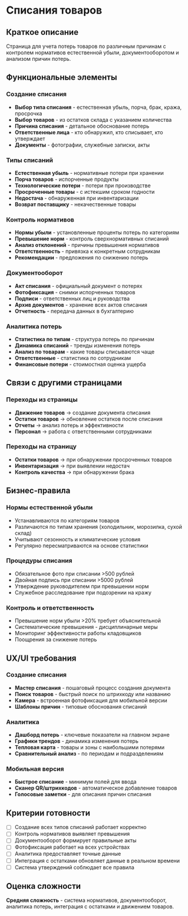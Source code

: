 # Списания товаров

## Краткое описание

Страница для учета потерь товаров по различным причинам с контролем нормативов естественной убыли, документооборотом и анализом причин потерь.

## Функциональные элементы

### Создание списания

- **Выбор типа списания** - естественная убыль, порча, брак, кража, просрочка
- **Выбор товаров** - из остатков склада с указанием количества
- **Причина списания** - детальное обоснование потерь
- **Ответственные лица** - кто обнаружил, кто списывает, кто утверждает
- **Документы** - фотографии, служебные записки, акты

### Типы списаний

- **Естественная убыль** - нормативные потери при хранении
- **Порча товаров** - испорченные продукты
- **Технологические потери** - потери при производстве
- **Просроченные товары** - с истекшим сроком годности
- **Недостача** - обнаруженная при инвентаризации
- **Возврат поставщику** - некачественные товары

### Контроль нормативов

- **Нормы убыли** - установленные проценты потерь по категориям
- **Превышение норм** - контроль сверхнормативных списаний
- **Анализ отклонений** - причины превышения нормативов
- **Ответственность** - привязка к конкретным сотрудникам
- **Рекомендации** - предложения по снижению потерь

### Документооборот

- **Акт списания** - официальный документ о потерях
- **Фотофиксация** - снимки испорченных товаров
- **Подписи** - ответственных лиц и руководства
- **Архив документов** - хранение всех актов списания
- **Отчетность** - передача данных в бухгалтерию

### Аналитика потерь

- **Статистика по типам** - структура потерь по причинам
- **Динамика списаний** - тренды изменения потерь
- **Анализ по товарам** - какие товары списываются чаще
- **Ответственные** - статистика по сотрудникам
- **Финансовые потери** - стоимостная оценка ущерба

## Связи с другими страницами

### Переходы из страницы

- **Движение товаров** → создание документа списания
- **Остатки товаров** → обновление остатков после списания
- **Отчеты** → анализ потерь и эффективности
- **Персонал** → работа с ответственными сотрудниками

### Переходы на страницу

- **Остатки товаров** → при обнаружении просроченных товаров
- **Инвентаризация** → при выявлении недостач
- **Контроль качества** → при обнаружении брака

## Бизнес-правила

### Нормы естественной убыли

- Устанавливаются по категориям товаров
- Различаются по типам хранения (холодильник, морозилка, сухой склад)
- Учитывают сезонность и климатические условия
- Регулярно пересматриваются на основе статистики

### Процедуры списания

- Обязательное фото при списании >500 рублей
- Двойная подпись при списании >5000 рублей
- Утверждение руководителем при превышении норм
- Служебное расследование при подозрении на кражу

### Контроль и ответственность

- Превышение норм убыли >20% требует объяснительной
- Систематические превышения - дисциплинарные меры
- Мониторинг эффективности работы кладовщиков
- Поощрения за снижение потерь

## UX/UI требования

### Создание списания

- **Мастер списания** - пошаговый процесс создания документа
- **Поиск товаров** - быстрый поиск по штрихкоду или названию
- **Камера** - встроенная фотофиксация для мобильной версии
- **Шаблоны причин** - типовые обоснования списаний

### Аналитика

- **Дашборд потерь** - ключевые показатели на главном экране
- **Графики трендов** - динамика изменения потерь
- **Тепловая карта** - товары и зоны с наибольшими потерями
- **Сравнительный анализ** - по периодам и подразделениям

### Мобильная версия

- **Быстрое списание** - минимум полей для ввода
- **Сканер QR/штрихкодов** - автоматическое добавление товаров
- **Голосовые заметки** - для описания причин списания

## Критерии готовности

- [ ] Создание всех типов списаний работает корректно
- [ ] Контроль нормативов выявляет превышения
- [ ] Документооборот формирует правильные акты
- [ ] Фотофиксация работает на всех устройствах
- [ ] Аналитика предоставляет точные данные
- [ ] Интеграция с остатками обновляет данные в реальном времени
- [ ] Система утверждений соблюдает все правила

## Оценка сложности

**Средняя сложность** - система нормативов, документооборот, аналитика потерь, интеграция с остатками и движением товаров.
